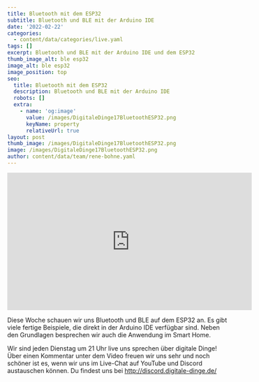 ```yaml
---
title: Bluetooth mit dem ESP32
subtitle: Bluetooth und BLE mit der Arduino IDE
date: '2022-02-22'
categories:
  - content/data/categories/live.yaml
tags: []
excerpt: Bluetooth und BLE mit der Arduino IDE und dem ESP32
thumb_image_alt: ble esp32
image_alt: ble esp32
image_position: top
seo:
  title: Bluetooth mit dem ESP32
  description: Bluetooth und BLE mit der Arduino IDE
  robots: []
  extra:
    - name: 'og:image'
      value: /images/DigitaleDinge17BluetoothESP32.png
      keyName: property
      relativeUrl: true
layout: post
thumb_image: /images/DigitaleDinge17BluetoothESP32.png
image: /images/DigitaleDinge17BluetoothESP32.png
author: content/data/team/rene-bohne.yaml
---
```

<iframe width="560" height="315"
src="https://www.youtube-nocookie.com/embed/7J1iR7JiDOM?modestbranding=1"
frameborder="0" allow="accelerometer; autoplay; encrypted-media;
gyroscope; picture-in-picture" allowfullscreen>\\\</iframe>

Diese Woche schauen wir uns Bluetooth und BLE auf dem ESP32 an. Es gibt viele fertige Beispiele, die direkt in der Arduino IDE verfügbar sind. Neben den Grundlagen besprechen wir auch die Anwendung im Smart Home.

Wir sind jeden Dienstag um 21 Uhr live uns sprechen über digitale Dinge! Über einen Kommentar unter dem Video freuen wir uns sehr und noch schöner ist es, wenn wir uns im Live-Chat auf YouTube und Discord austauschen können. Du findest uns bei http://discord.digitale-dinge.de/